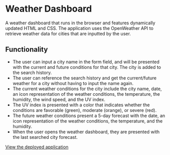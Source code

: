 # Weather Dashboard

A weather dashboard that runs in the browser and features dynamically updated HTML and CSS.
The application uses the OpenWeather API to retrieve weather data for cities that are inputted by the user.

## Functionality

- The user can input a city name in the form field, and will be presented with the current and future conditions for that city. The city is added to the search history.
- The user can reference the search history and get the current/future weather for a city without having to input the name again.
- The current weather conditions for the city include the city name, date, an icon representation of the weather conditions, the temperature, the humidity, the wind speed, and the UV index.
- The UV index is presented with a color that indicates whether the conditions are favorable (green), moderate (orange), or severe (red).
- The future weather conditions present a 5-day forecast with the date, an icon representation of the weather conditions, the temperature, and the humidity.
- When the user opens the weather dashboard, they are presented with the last searched city forecast.

[View the deployed application](https://airazabal92.github.io/Weather-Dashboard/)
